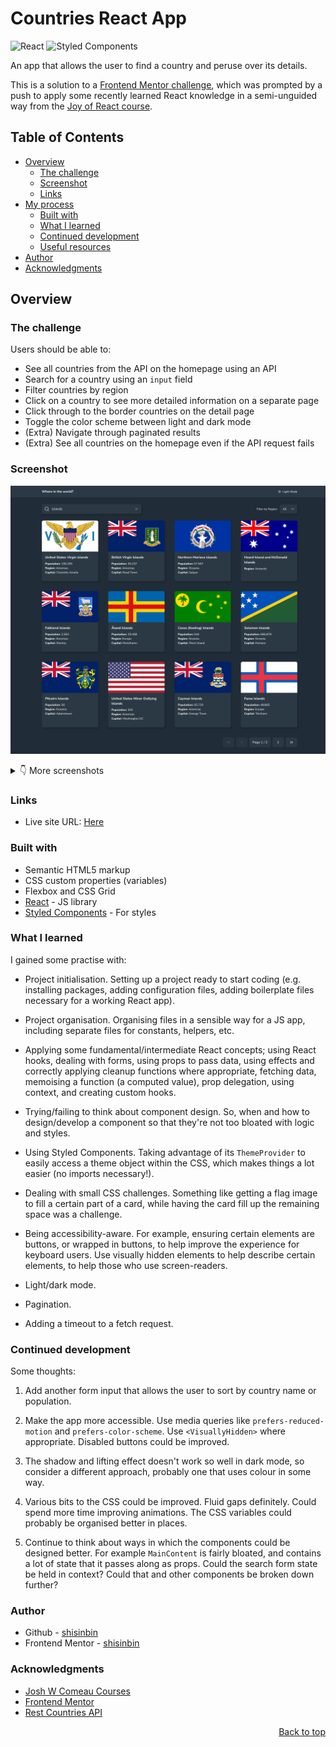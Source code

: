 <a name="top"></a>

# Countries React App

![React](https://img.shields.io/badge/react-%2320232a.svg?style=for-the-badge&logo=react&logoColor=%2361DAFB)
![Styled Components](https://img.shields.io/badge/styled--components-DB7093?style=for-the-badge&logo=styled-components&logoColor=white)

An app that allows the user to find a country and peruse over its details.

This is a solution to a [Frontend Mentor challenge](https://www.frontendmentor.io/challenges/rest-countries-api-with-color-theme-switcher-5cacc469fec04111f7b848ca), which was prompted by a push to apply some recently learned React knowledge in a semi-unguided way from the [Joy of React course](https://www.joyofreact.com/).

## Table of Contents

- [Overview](#overview)
  - [The challenge](#the-challenge)
  - [Screenshot](#screenshot)
  - [Links](#links)
- [My process](#my-process)
  - [Built with](#built-with)
  - [What I learned](#what-i-learned)
  - [Continued development](#continued-development)
  - [Useful resources](#useful-resources)
- [Author](#author)
- [Acknowledgments](#acknowledgments)

## Overview

### The challenge

Users should be able to:

- See all countries from the API on the homepage using an API
- Search for a country using an `input` field
- Filter countries by region
- Click on a country to see more detailed information on a separate page
- Click through to the border countries on the detail page
- Toggle the color scheme between light and dark mode
- (Extra) Navigate through paginated results
- (Extra) See all countries on the homepage even if the API request fails

### Screenshot

![Screenshot of main search area of the app, on desktop, in dark mode](./docs/ss1_desktop_dark.png)

<details>
  <summary>👇 More screenshots</summary>

![Screenshot of main search area page, on mobile, in dark mode](./docs/ss2_mobile_dark.png)

![Screenshot of main search area page, on mobile, in light mode](./docs/ss3_mobile_light.png)

![Screenshot of country detail, on desktop, in dark mode](./docs/ss4_desktop_dark_detail.png)

![Screenshot of country detail page, on mobile, in light mode](./docs/ss5_mobile_light_detail.png)

</details>

### Links

- Live site URL: <a href="https://fabulous-dodol-b93b05.netlify.app/" target="_blank" rel="noopener noreferrer">Here</a>

### Built with

- Semantic HTML5 markup
- CSS custom properties (variables)
- Flexbox and CSS Grid
- [React](https://reactjs.org/) - JS library
- [Styled Components](https://styled-components.com/) - For styles

### What I learned

I gained some practise with:

- Project initialisation. Setting up a project ready to start coding (e.g. installing packages, adding configuration files, adding boilerplate files necessary for a working React app).

- Project organisation. Organising files in a sensible way for a JS app, including separate files for constants, helpers, etc.

- Applying some fundamental/intermediate React concepts; using React hooks, dealing with forms, using props to pass data, using effects and correctly applying cleanup functions where appropriate, fetching data, memoising a function (a computed value), prop delegation, using context, and creating custom hooks.

- Trying/failing to think about component design. So, when and how to design/develop a component so that they're not too bloated with logic and styles.

- Using Styled Components. Taking advantage of its `ThemeProvider` to easily access a theme object within the CSS, which makes things a lot easier (no imports necessary!).

- Dealing with small CSS challenges. Something like getting a flag image to fill a certain part of a card, while having the card fill up the remaining space was a challenge.

- Being accessibility-aware. For example, ensuring certain elements are buttons, or wrapped in buttons, to help improve the experience for keyboard users. Use visually hidden elements to help describe certain elements, to help those who use screen-readers.

- Light/dark mode.

- Pagination.

- Adding a timeout to a fetch request.

### Continued development

Some thoughts:

1. Add another form input that allows the user to sort by country name or population.

2. Make the app more accessible. Use media queries like `prefers-reduced-motion` and `prefers-color-scheme`. Use `<VisuallyHidden>` where appropriate. Disabled buttons could be improved.

3. The shadow and lifting effect doesn't work so well in dark mode, so consider a different approach, probably one that uses colour in some way.

4. Various bits to the CSS could be improved. Fluid gaps definitely. Could spend more time improving animations. The CSS variables could probably be organised better in places.

5. Continue to think about ways in which the components could be designed better. For example `MainContent` is fairly bloated, and contains a lot of state that it passes along as props. Could the search form state be held in context? Could that and other components be broken down further?

### Author

- Github - [shisinbin](https://github.com/shisinbin)
- Frontend Mentor - [shisinbin](https://www.frontendmentor.io/profile/shisinbin)

### Acknowledgments

- [Josh W Comeau Courses](https://courses.joshwcomeau.com/)
- [Frontend Mentor](https://www.frontendmentor.io/)
- [Rest Countries API](https://restcountries.com/)

<p align="right">
  <a href="#top">Back to top</a>
</p>
